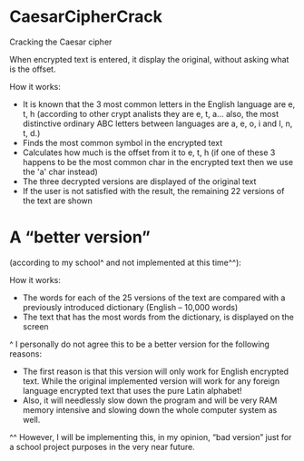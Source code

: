 # CaesarCipherCrack
Cracking the Caesar cipher

When encrypted text is entered, it display the original, without asking what is the offset.

How it works:
- It is known that the 3 most common letters in the English language are e, t, h
  (according to other crypt analists they are e, t, a... also, the most distinctive ordinary ABC letters between languages are a, e, o, i and l, n, t, d.)
- Finds the most common symbol in the encrypted text
- Calculates how much is the offset from it to e, t, h
  (if one of these 3 happens to be the most common char in the encrypted text then we use the 'a' char instead)
- The three decrypted versions are displayed of the original text
- If the user is not satisfied with the result, the remaining 22 versions of the text are shown

# A “better version”
(according to my school^ and not implemented at this time^^):

How it works:
- The words for each of the 25 versions of the text are compared with a previously introduced dictionary (English – 10,000 words)
- The text that has the most words from the dictionary, is displayed on the screen

^ I personally do not agree this to be a better version for the following reasons:
- The first reason is that this version will only work for English encrypted text. While the original implemented version will work for any foreign language encrypted text that uses the pure Latin alphabet! 
- Also, it will needlessly slow down the program and will be very RAM memory intensive and slowing down the whole computer system as well.

^^ However, I will be implementing this, in my opinion, “bad version” just for a school project purposes in the very near future.
